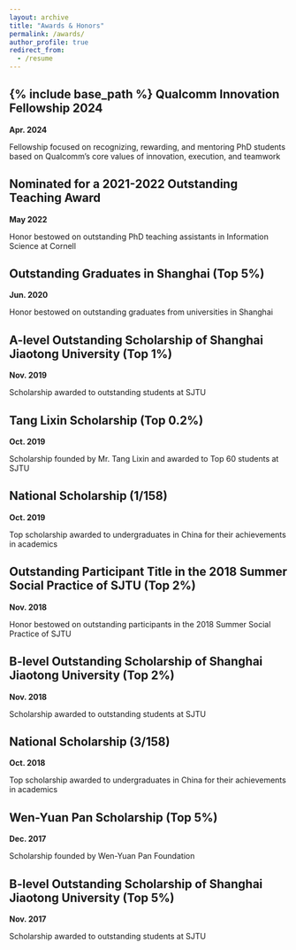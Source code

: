 ```yaml
---
layout: archive
title: "Awards & Honors"
permalink: /awards/
author_profile: true
redirect_from:
  - /resume
---
```


{% include base_path %}
Qualcomm Innovation Fellowship 2024
----------
**Apr. 2024**

Fellowship focused on recognizing, rewarding, and mentoring PhD students based on Qualcomm’s core values of innovation, execution, and teamwork

Nominated for a 2021-2022 Outstanding Teaching Award
----------
**May 2022**

Honor bestowed on outstanding PhD teaching assistants in Information Science at Cornell

Outstanding Graduates in Shanghai (Top 5%)
----------
**Jun. 2020**

Honor bestowed on outstanding graduates from universities in Shanghai

A-level Outstanding Scholarship of Shanghai Jiaotong University (Top 1%)
----------
**Nov. 2019**

Scholarship awarded to outstanding students at SJTU

Tang Lixin Scholarship (Top 0.2%)
----------
**Oct. 2019**

Scholarship founded by Mr. Tang Lixin and awarded to Top 60 students at SJTU

National Scholarship (1/158)
----------
**Oct. 2019**

Top scholarship awarded to undergraduates in China for their achievements in academics

Outstanding Participant Title in the 2018 Summer Social Practice of SJTU (Top 2%)
----------
**Nov. 2018**

Honor bestowed on outstanding participants in the 2018 Summer Social Practice of SJTU

B-level Outstanding Scholarship of Shanghai Jiaotong University (Top 2%)
----------
**Nov. 2018**

Scholarship awarded to outstanding students at SJTU

National Scholarship (3/158)
----------
**Oct. 2018**

Top scholarship awarded to undergraduates in China for their achievements in academics

Wen-Yuan Pan Scholarship (Top 5%)
----------
**Dec. 2017**

Scholarship founded by Wen-Yuan Pan Foundation

B-level Outstanding Scholarship of Shanghai Jiaotong University (Top 5%)
----------
**Nov. 2017**

Scholarship awarded to outstanding students at SJTU
